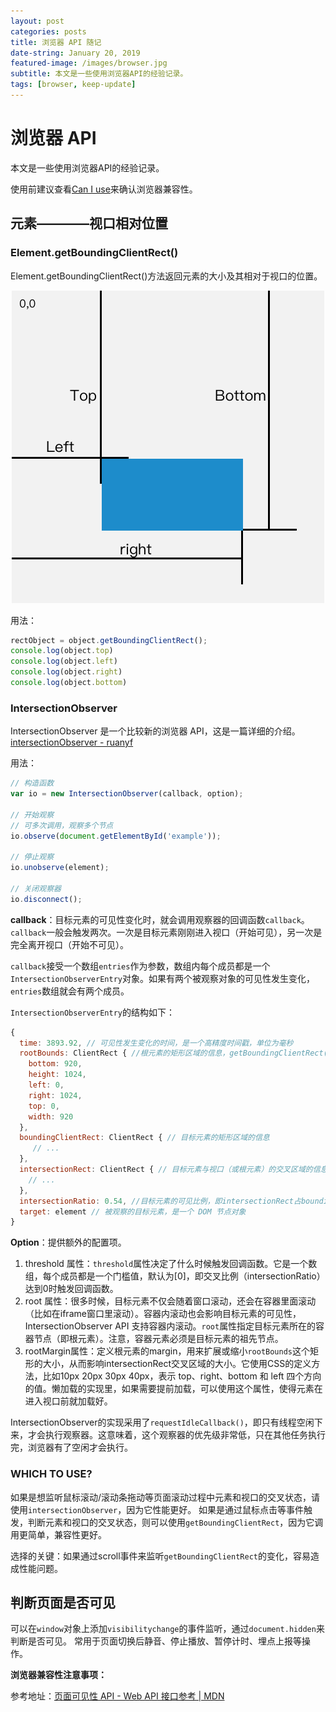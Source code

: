 ```yaml
---
layout: post
categories: posts
title: 浏览器 API 随记
date-string: January 20, 2019
featured-image: /images/browser.jpg
subtitle: 本文是一些使用浏览器API的经验记录。
tags: [browser, keep-update]
---
```


# 浏览器 API 
本文是一些使用浏览器API的经验记录。

使用前建议查看[Can I use](https://caniuse.com/)来确认浏览器兼容性。

## 元素————视口相对位置

### Element.getBoundingClientRect()

Element.getBoundingClientRect()方法返回元素的大小及其相对于视口的位置。

<center>
  <img src="/images/getBoundingClientRect.png">
</center>

用法：
``` js
rectObject = object.getBoundingClientRect();
console.log(object.top)
console.log(object.left)
console.log(object.right)
console.log(object.bottom)
```

### IntersectionObserver
IntersectionObserver 是一个比较新的浏览器 API，这是一篇详细的介绍。
[intersectionObserver - ruanyf](http://www.ruanyifeng.com/blog/2016/11/intersectionobserver_api.html)

用法：
```js
// 构造函数
var io = new IntersectionObserver(callback, option);

// 开始观察
// 可多次调用，观察多个节点
io.observe(document.getElementById('example'));

// 停止观察
io.unobserve(element);

// 关闭观察器
io.disconnect();
```

**callback**：目标元素的可见性变化时，就会调用观察器的回调函数`callback`。`callback`一般会触发两次。一次是目标元素刚刚进入视口（开始可见），另一次是完全离开视口（开始不可见）。

`callback`接受一个数组`entries`作为参数，数组内每个成员都是一个`IntersectionObserverEntry`对象。如果有两个被观察对象的可见性发生变化，`entries`数组就会有两个成员。

`IntersectionObserverEntry`的结构如下：
```js
{
  time: 3893.92, // 可见性发生变化的时间，是一个高精度时间戳，单位为毫秒
  rootBounds: ClientRect { //根元素的矩形区域的信息，getBoundingClientRect()方法的返回值，如果没有根元素（即直接相对于视口滚动），则返回null
    bottom: 920,
    height: 1024,
    left: 0,
    right: 1024,
    top: 0,
    width: 920
  },
  boundingClientRect: ClientRect { // 目标元素的矩形区域的信息
     // ...
  },
  intersectionRect: ClientRect { // 目标元素与视口（或根元素）的交叉区域的信息
    // ...
  },
  intersectionRatio: 0.54, //目标元素的可见比例，即intersectionRect占boundingClientRect的比例，完全可见时为1，完全不可见时小于等于0
  target: element // 被观察的目标元素，是一个 DOM 节点对象
}
```

**Option**：提供额外的配置项。
1. threshold 属性：`threshold`属性决定了什么时候触发回调函数。它是一个数组，每个成员都是一个门槛值，默认为[0]，即交叉比例（intersectionRatio）达到0时触发回调函数。
2. root 属性：很多时候，目标元素不仅会随着窗口滚动，还会在容器里面滚动（比如在iframe窗口里滚动）。容器内滚动也会影响目标元素的可见性，IntersectionObserver API 支持容器内滚动。`root`属性指定目标元素所在的容器节点（即根元素）。注意，容器元素必须是目标元素的祖先节点。
3. rootMargin属性：定义根元素的margin，用来扩展或缩小`rootBounds`这个矩形的大小，从而影响intersectionRect交叉区域的大小。它使用CSS的定义方法，比如10px 20px 30px 40px，表示 top、right、bottom 和 left 四个方向的值。懒加载的实现里，如果需要提前加载，可以使用这个属性，使得元素在进入视口前就加载好。

IntersectionObserver的实现采用了`requestIdleCallback()`，即只有线程空闲下来，才会执行观察器。这意味着，这个观察器的优先级非常低，只在其他任务执行完，浏览器有了空闲才会执行。

### WHICH TO USE?
如果是想监听鼠标滚动/滚动条拖动等页面滚动过程中元素和视口的交叉状态，请使用`intersectionObserver`，因为它性能更好。
如果是通过鼠标点击等事件触发，判断元素和视口的交叉状态，则可以使用`getBoundingClientRect`，因为它调用更简单，兼容性更好。

选择的关键：如果通过scroll事件来监听`getBoundingClientRect`的变化，容易造成性能问题。


## 判断页面是否可见

可以在`window`对象上添加`visibilitychange`的事件监听，通过`document.hidden`来判断是否可见。
常用于页面切换后静音、停止播放、暂停计时、埋点上报等操作。

**浏览器兼容性注意事项：**


参考地址：[页面可见性 API - Web API 接口参考 | MDN](https://developer.mozilla.org/zh-CN/docs/Web/API/Page_Visibility_API)

